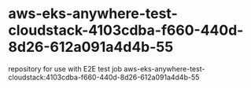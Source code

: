 # aws-eks-anywhere-test-cloudstack-4103cdba-f660-440d-8d26-612a091a4d4b-55
repository for use with E2E test job aws-eks-anywhere-test-cloudstack:4103cdba-f660-440d-8d26-612a091a4d4b-55
